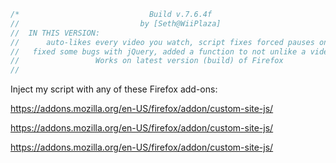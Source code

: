 ```javascript
/*                             Build v.7.6.4f  
//                           by [Seth@WiiPlaza]
//  IN THIS VERSION:
//      auto-likes every video you watch, script fixes forced pauses on YouTube caused by Ad-Blockers,                                 
//   fixed some bugs with jQuery, added a function to not unlike a video you (or the script) already liked 
//                 Works on latest version (build) of Firefox  
//                  
```
 Inject my script  with any of these Firefox add-ons:
 
 https://addons.mozilla.org/en-US/firefox/addon/custom-site-js/
 
 https://addons.mozilla.org/en-US/firefox/addon/custom-site-js/
 
 https://addons.mozilla.org/en-US/firefox/addon/custom-site-js/
